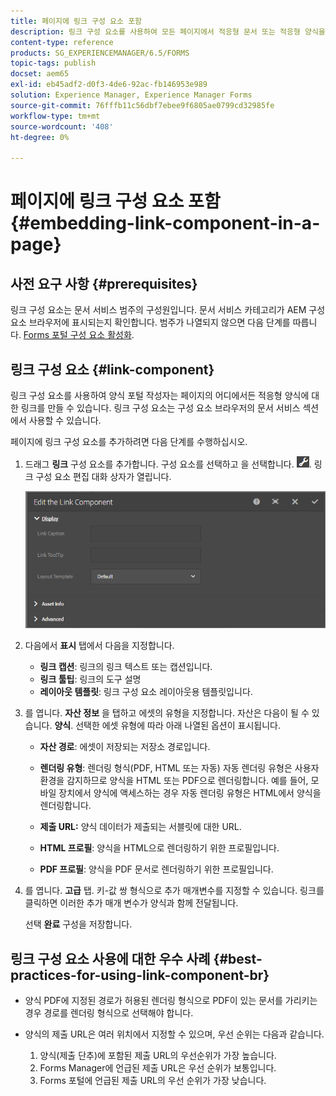```yaml
---
title: 페이지에 링크 구성 요소 포함
description: 링크 구성 요소를 사용하여 모든 페이지에서 적응형 문서 또는 적응형 양식을 연결할 수 있습니다.
content-type: reference
products: SG_EXPERIENCEMANAGER/6.5/FORMS
topic-tags: publish
docset: aem65
exl-id: eb45adf2-d0f3-4de6-92ac-fb146953e989
solution: Experience Manager, Experience Manager Forms
source-git-commit: 76fffb11c56dbf7ebee9f6805ae0799cd32985fe
workflow-type: tm+mt
source-wordcount: '408'
ht-degree: 0%

---
```


# 페이지에 링크 구성 요소 포함{#embedding-link-component-in-a-page}

## 사전 요구 사항 {#prerequisites}

링크 구성 요소는 문서 서비스 범주의 구성원입니다. 문서 서비스 카테고리가 AEM 구성 요소 브라우저에 표시되는지 확인합니다. 범주가 나열되지 않으면 다음 단계를 따릅니다. [Forms 포털 구성 요소 활성화](/help/forms/using/enabling-forms-portal-components.md).

## 링크 구성 요소 {#link-component}

링크 구성 요소를 사용하여 양식 포털 작성자는 페이지의 어디에서든 적응형 양식에 대한 링크를 만들 수 있습니다. 링크 구성 요소는 구성 요소 브라우저의 문서 서비스 섹션에서 사용할 수 있습니다.

페이지에 링크 구성 요소를 추가하려면 다음 단계를 수행하십시오.

1. 드래그 **링크** 구성 요소를 추가합니다. 구성 요소를 선택하고 을 선택합니다. ![cmppr](assets/cmppr.png). 링크 구성 요소 편집 대화 상자가 열립니다.

   ![edit-link-component](assets/edit-link-component.png)

1. 다음에서 **표시** 탭에서 다음을 지정합니다.

   * **링크 캡션**: 링크의 링크 텍스트 또는 캡션입니다.
   * **링크 툴팁**: 링크의 도구 설명
   * **레이아웃 템플릿**: 링크 구성 요소 레이아웃용 템플릿입니다.

1. 를 엽니다. **자산 정보** 을 탭하고 에셋의 유형을 지정합니다. 자산은 다음이 될 수 있습니다. **양식**. 선택한 에셋 유형에 따라 아래 나열된 옵션이 표시됩니다.

   * **자산 경로**: 에셋이 저장되는 저장소 경로입니다.

   * **렌더링 유형**: 렌더링 형식(PDF, HTML 또는 자동) 자동 렌더링 유형은 사용자 환경을 감지하므로 양식을 HTML 또는 PDF으로 렌더링합니다. 예를 들어, 모바일 장치에서 양식에 액세스하는 경우 자동 렌더링 유형은 HTML에서 양식을 렌더링합니다.
   * **제출 URL:**  양식 데이터가 제출되는 서블릿에 대한 URL.
   * **HTML 프로필**: 양식을 HTML으로 렌더링하기 위한 프로필입니다.
   * **PDF 프로필**: 양식을 PDF 문서로 렌더링하기 위한 프로필입니다.

1. 를 엽니다. **고급** 탭. 키-값 쌍 형식으로 추가 매개변수를 지정할 수 있습니다. 링크를 클릭하면 이러한 추가 매개 변수가 양식과 함께 전달됩니다.

   선택 **완료** 구성을 저장합니다.

## 링크 구성 요소 사용에 대한 우수 사례 {#best-practices-for-using-link-component-br}

* 양식 PDF에 지정된 경로가 허용된 렌더링 형식으로 PDF이 있는 문서를 가리키는 경우 경로를 렌더링 형식으로 선택해야 합니다.
* 양식의 제출 URL은 여러 위치에서 지정할 수 있으며, 우선 순위는 다음과 같습니다.

   1. 양식(제출 단추)에 포함된 제출 URL의 우선순위가 가장 높습니다.
   1. Forms Manager에 언급된 제출 URL은 우선 순위가 보통입니다.
   1. Forms 포털에 언급된 제출 URL의 우선 순위가 가장 낮습니다.
